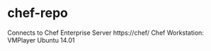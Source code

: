 # chef-repo
Connects to Chef Enterprise Server https://chef/
Chef Workstation: VMPlayer Ubuntu 14.01
